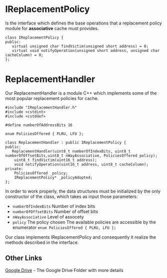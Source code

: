 # IReplacementPolicy
Is the interface which defines the base operations that a replacement policy module for **associative** cache must provides.
```
class IReplacementPolicy {
public:
   virtual unsigned char findVictim(unsigned short address) = 0;
   virtual void notifyOperation(unsigned short address, unsigned char cacheColumn) = 0;
};
```
# ReplacementHandler
Our ReplacementHandler is a module C++ which implements some of the most popular replacement policies for cache. 
```
#include "IReplacementHandler.h" 
#include <cstdint> 
#include <cstddef>

#define numberOfAddressBits 16

enum PoliciesOffered { PLRU, LFU };

class ReplacementHandler : public IReplacementPolicy {
public:
   ReplacementHandler(uint8_t numberOfIndexBits, uint8_t numberOfOffsetBits,uint8_t nWayAssociative, PoliciesOffered policy);
    uint8_t findVictim(uint16_t address);
    void notifyOperation(uint16_t address, uint8_t cacheColumn);
private:
    PoliciesOffered _policy;
    IReplacementPolicy* _policyAdopted;
};
```
In order to work properly, the data structures must be initialized by the only constructor of the class, which takes as input those parameters:
* ```numberOfIndexBits``` Number of index bits
* ```numberOfOffsetBits``` Number of offset bits
* ```nWayAssociative``` Level of assocety
* ```policy``` The policy chosen
The available policies are accessible by the enumerator ```enum PoliciesOffered { PLRU, LFU };```

Our class implements IReplacementPolicy and consequently it realize the methods described in the interface.

## Other Links
[Google Drive](https://drive.google.com/drive/u/0/folders/1Z0gnNFUfblsVpuH6YsJS_U8zh4fRdnUz) - The Google Drive Folder with more details 

